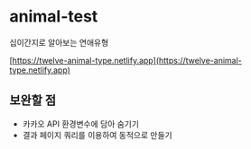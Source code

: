 # animal-test
십이간지로 알아보는 연애유형

[https://twelve-animal-type.netlify.app](https://twelve-animal-type.netlify.app)



## 보완할 점


* 카카오 API 환경변수에 담아 숨기기
* 결과 페이지 쿼리를 이용하여 동적으로 만들기